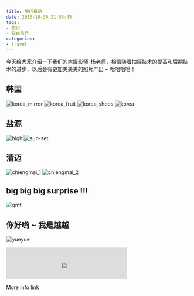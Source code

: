 ```yaml
---
title: 旅行日记
date: 2016-10-30 21:58:45
tags: 
- 旅行
- 独自旅行
categories: 
- travel
---
```

今天给大家介绍一下我们的大摄影师-杨老师，相信随着拍摄技术的提高和后期技术的进步，以后会有更加美美美的照片产出 ~ 哈哈哈哈！

## 韩国
![korea_mirror](travel/korea_mirror.jpg)
![korea_fruit](travel/korea_fruit.jpg)
![korea_shoes](travel/korea_shoes.jpg)
![korea](travel/korea.jpg)

<!-- more -->
## 盐源
![high](travel/high.jpg)
![sun-set](travel/sun-set.jpg)

## 清迈
![chiengmai_1](travel/chiengmai_1.jpeg)
![chiengmai_2](travel/chiengmai_2.jpeg)

## big big big surprise !!!
![qmf](travel/qmf.jpg)

## 你好哟 ~ 我是越越
![yueyue](travel/yueyue.jpeg)


<iframe frameborder="no" border="0" marginwidth="0" marginheight="0" width=330 height=86 src="http://music.163.com/outchain/player?type=2&id=187368&auto=1&height=66"></iframe>


More info [link](./)